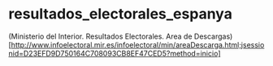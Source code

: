 # resultados_electorales_espanya

(Ministerio del Interior. Resultados Electorales. Area de Descargas)[http://www.infoelectoral.mir.es/infoelectoral/min/areaDescarga.html;jsessionid=D23EFD9D750164C708093CB8EF47CED5?method=inicio]
